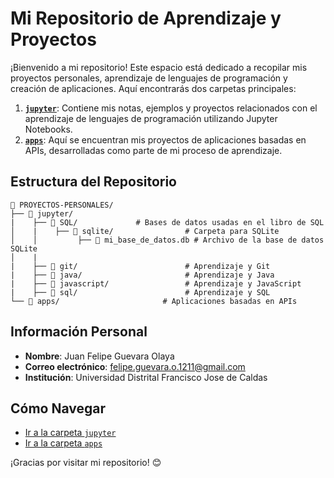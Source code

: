 # Mi Repositorio de Aprendizaje y Proyectos

¡Bienvenido a mi repositorio! Este espacio está dedicado a recopilar mis proyectos personales, aprendizaje de lenguajes de programación y creación de aplicaciones. Aquí encontrarás dos carpetas principales:

1. **[`jupyter`](./Jupyter/README.md)**: Contiene mis notas, ejemplos y proyectos relacionados con el aprendizaje de lenguajes de programación utilizando Jupyter Notebooks.
2. **[`apps`](./apps/README.md)**: Aquí se encuentran mis proyectos de aplicaciones basadas en APIs, desarrolladas como parte de mi proceso de aprendizaje.

## Estructura del Repositorio

```plaintext
📁 PROYECTOS-PERSONALES/    
├── 📁 jupyter/    
|    ├── 📁 SQL/             # Bases de datos usadas en el libro de SQL
│    |    ├── 📁 sqlite/                # Carpeta para SQLite
│    │         ├── 📄 mi_base_de_datos.db # Archivo de la base de datos SQLite
│    |
|    ├── 📄 git/                        # Aprendizaje y Git
|    ├── 📄 java/                       # Aprendizaje y Java    
|    ├── 📄 javascript/                 # Aprendizaje y JavaScript
|    ├── 📄 sql/                        # Aprendizaje y SQL         
└── 📁 apps/                       # Aplicaciones basadas en APIs
```

## Información Personal

- **Nombre**: Juan Felipe Guevara Olaya
- **Correo electrónico**: felipe.guevara.o.1211@gmail.com
- **Institución**: Universidad Distrital Francisco Jose de Caldas

## Cómo Navegar

- [Ir a la carpeta `jupyter`](./Jupyter/README.md)
- [Ir a la carpeta `apps`](./apps/README.md)
  
¡Gracias por visitar mi repositorio! 😊
